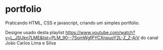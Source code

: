 # portfolio
Praticando HTML, CSS e javascript, criando um simples portfolio.

Designe usado desta playlist https://www.youtube.com/watch?v=L_JSUkn7LME&list=PLM_90--7SomWgfPYCXnpuoY2L-Z_Z-AiV do canal João Carlos Lima e Silva

